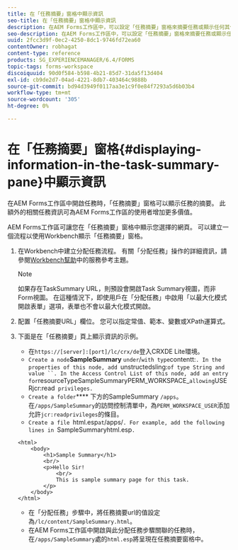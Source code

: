 ```yaml
---
title: 在「任務摘要」窗格中顯示資訊
seo-title: 在「任務摘要」窗格中顯示資訊
description: 在AEM Forms工作區中，可以設定「任務摘要」窗格來摘要任務或顯示任何其他網頁。
seo-description: 在AEM Forms工作區中，可以設定「任務摘要」窗格來摘要任務或顯示任何其他網頁。
uuid: 2fcc3d9f-0ec2-4250-8dc1-9746fd72ea60
contentOwner: robhagat
content-type: reference
products: SG_EXPERIENCEMANAGER/6.4/FORMS
topic-tags: forms-workspace
discoiquuid: 90d0f584-b598-4b21-85d7-31da5f13d404
exl-id: cb9de2d7-04ad-4221-8db7-403464c9888b
source-git-commit: bd94d3949f0117aa3e1c9f0e84f7293a5d6b03b4
workflow-type: tm+mt
source-wordcount: '305'
ht-degree: 0%

---
```


# 在「任務摘要」窗格{#displaying-information-in-the-task-summary-pane}中顯示資訊

在AEM Forms工作區中開啟任務時，「任務摘要」窗格可以顯示任務的摘要。 此額外的相關任務資訊可為AEM Forms工作區的使用者增加更多價值。

AEM Forms工作區可讓您在「任務摘要」窗格中顯示您選擇的網頁。 可以建立一個流程以使用Workbench顯示「任務摘要」窗格。

1. 在Workbench中建立分配任務流程。 有關「分配任務」操作的詳細資訊，請參閱[Workbench幫助](https://help.adobe.com/en_US/AEMForms/6.1/WorkbenchHelp/)中的服務參考主題。

   >[!NOTE]
   >
   >如果存在TaskSummary URL，則預設會開啟Task Summary視圖，而非Form視圖。 在這種情況下，即使用戶在「分配任務」中啟用「以最大化模式開啟表單」選項，表單也不會以最大化模式開啟。

1. 配置「任務摘要URL」欄位。 您可以指定常值、範本、變數或XPath運算式。
1. 下面是在「任務摘要」頁上顯示資訊的示例。

   * 在`https://[server]:[port]/lc/crx/de`登入CRXDE Lite環境。
   * `Create a node`**SampleSummary** ` under `/` with type `contentt:`. In the properties of this node, add `unstructedsling:` of type String and value ``. In the Access Control List of this node, add an entry for `resourceTypeSampleSummaryPERM_WORKSPACE_` allowing `USERjcr:read` privileges.`
   * `Create a folder`**** 下方的SampleSummary  `/apps`。在`/apps/SampleSummary`的訪問控制清單中，為`PERM_WORKSPACE_USER`添加允許`jcr:readprivileges`的條目。
   * `Create a file `html.esp` at `/apps/`. For example, add the following lines in `SampleSummaryhtml.esp`.`

   ```
   <html>
       <body>
           <h1>Sample Summary</h1>
           <br/>
           <p>Hello Sir!
               <br/>
               This is sample summary page for this task.
           </p>
       </body>
   </html>
   ```

   * 在「分配任務」步驟中，將任務摘要url的值設定為`/lc/content/SampleSummary.html`。
   * 在AEM Forms工作區中開啟與此分配任務步驟關聯的任務時，在`/apps/SampleSummary`處的`html.esp`將呈現在任務摘要窗格中。
